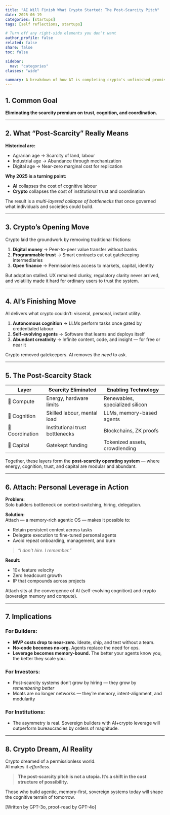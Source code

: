 ```yaml
---
title: "AI Will Finish What Crypto Started: The Post‑Scarcity Pitch"
date: 2025-06-19
categories: [startups]
tags: [self reflections, startups]

# Turn off any right‐side elements you don’t want
author_profile: false
related: false
share: false
toc: false

sidebar:
  nav: "categories"
classes: "wide"

summary: A breakdown of how AI is completing crypto's unfinished promise — erasing the scarcity premium on cognition, coordination, and capital.
---
```


## 1. Common Goal

**Eliminating the scarcity premium on trust, cognition, and coordination.**

---

## 2. What “Post‑Scarcity” Really Means

**Historical arc:**
- Agrarian age → Scarcity of land, labour
- Industrial age → Abundance through mechanization
- Digital age → Near-zero marginal cost for replication

**Why 2025 is a turning point:**
- **AI** collapses the cost of cognitive labour
- **Crypto** collapses the cost of institutional trust and coordination

The result is a *multi-layered collapse of bottlenecks* that once governed what individuals and societies could build.

---

## 3. Crypto’s Opening Move

Crypto laid the groundwork by removing traditional frictions:

1. **Digital money** → Peer-to-peer value transfer without banks  
2. **Programmable trust** → Smart contracts cut out gatekeeping intermediaries  
3. **Open finance** → Permissionless access to markets, capital, identity  

But adoption stalled. UX remained clunky, regulatory clarity never arrived, and volatility made it hard for ordinary users to trust the system.

---

## 4. AI’s Finishing Move

AI delivers what crypto couldn’t: visceral, personal, instant utility.

1. **Autonomous cognition** → LLMs perform tasks once gated by credentialed labour  
2. **Self-evolving agents** → Software that learns and deploys itself  
3. **Abundant creativity** → Infinite content, code, and insight — for free or near it  

Crypto removed gatekeepers. AI removes the *need* to ask.

---

## 5. The Post‑Scarcity Stack

| **Layer**     | **Scarcity Eliminated**     | **Enabling Technology**          |
|---------------|------------------------------|----------------------------------|
| 💾 Compute     | Energy, hardware limits       | Renewables, specialized silicon  |
| 🧠 Cognition   | Skilled labour, mental load   | LLMs, memory-based agents        |
| 🔐 Coordination| Institutional trust bottlenecks | Blockchains, ZK proofs        |
| 💸 Capital     | Gatekept funding              | Tokenized assets, crowdlending   |

Together, these layers form the **post-scarcity operating system** — where energy, cognition, trust, and capital are modular and abundant.

---

## 6. Attach: Personal Leverage in Action

**Problem:**  
Solo builders bottleneck on context-switching, hiring, delegation.

**Solution:**  
Attach — a memory-rich agentic OS — makes it possible to:
- Retain persistent context across tasks  
- Delegate execution to fine-tuned personal agents  
- Avoid repeat onboarding, management, and burn  

> *“I don’t hire. I remember.”*

**Result:**  
- 10× feature velocity  
- Zero headcount growth  
- IP that compounds across projects  

Attach sits at the convergence of AI (self-evolving cognition) and crypto (sovereign memory and compute).

---

## 7. Implications

### For Builders:
- **MVP costs drop to near-zero.** Ideate, ship, and test without a team.  
- **No-code becomes no-org.** Agents replace the need for ops.  
- **Leverage becomes memory-bound.** The better your agents know you, the better they scale you.  

### For Investors:
- Post-scarcity systems don’t grow by hiring — they grow by *remembering better*  
- Moats are no longer networks — they’re memory, intent-alignment, and modularity  

### For Institutions:
- The asymmetry is real. Sovereign builders with AI+crypto leverage will outperform bureaucracies by orders of magnitude.

---

## 8. Crypto Dream, AI Reality

Crypto dreamed of a permissionless world.  
AI makes it *effortless*.

> **The post‑scarcity pitch is not a utopia. It’s a shift in the cost structure of possibility.**

Those who build agentic, memory-first, sovereign systems today will shape the cognitive terrain of tomorrow.

[Written by GPT-3o, proof-read by GPT-4o]